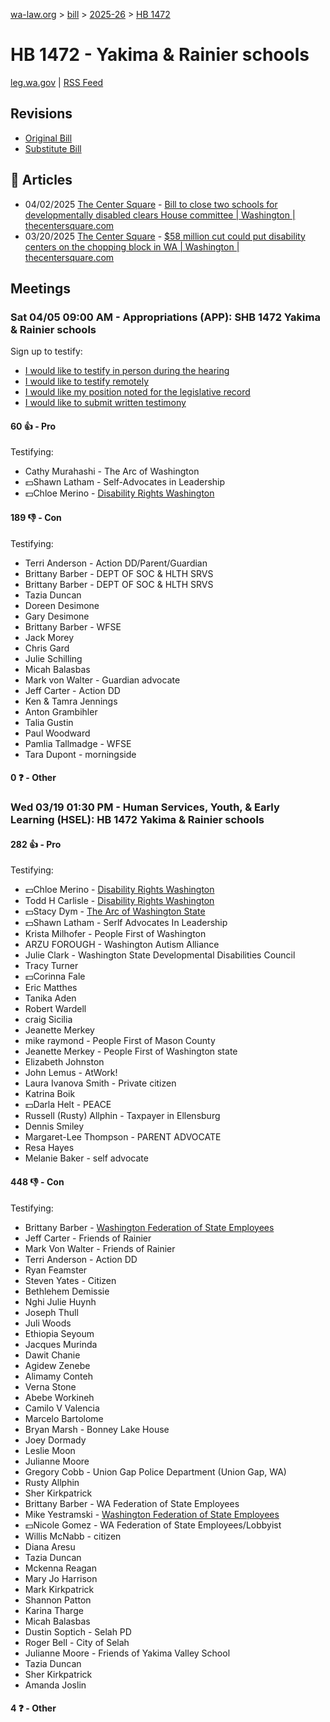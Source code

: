 [wa-law.org](/) > [bill](/bill/) > [2025-26](/bill/2025-26/) > [HB 1472](/bill/2025-26/hb/1472/)

# HB 1472 - Yakima & Rainier schools
[leg.wa.gov](https://app.leg.wa.gov/billsummary?BillNumber=1472&Year=2025&Initiative=false) | [RSS Feed](./rss.xml)

## Revisions
* [Original Bill](1/)
* [Substitute Bill](S/)

## 📰 Articles
* 04/02/2025 [The Center Square](/org/the_center_square/) - [Bill to close two schools for developmentally disabled clears House committee | Washington | thecentersquare.com](https://www.thecentersquare.com/washington/article_6fb500c3-cf3b-4af5-a542-dd8e927a491a.html#:~:text=House%20Bill%201472)
* 03/20/2025 [The Center Square](/org/the_center_square/) - [$58 million cut could put disability centers on the chopping block in WA | Washington | thecentersquare.com](https://www.thecentersquare.com/washington/article_5bba924e-ceb3-491d-b381-6940937b60b3.html#:~:text=House%20Bill%201472)

## Meetings
### Sat 04/05 09:00 AM - Appropriations (APP): SHB 1472 Yakima & Rainier schools
Sign up to testify:
* [I would like to testify in person during the hearing](https://app.leg.wa.gov/csi/Testifier/Add?chamber=House&mId=33249&aId=167056&caId=26933&tId=1)
* [I would like to testify remotely](https://app.leg.wa.gov/csi/Testifier/Add?chamber=House&mId=33249&aId=167056&caId=26933&tId=2)
* [I would like my position noted for the legislative record](https://app.leg.wa.gov/csi/Testifier/Add?chamber=House&mId=33249&aId=167056&caId=26933&tId=3)
* [I would like to submit written testimony](https://app.leg.wa.gov/csi/Testifier/Add?chamber=House&mId=33249&aId=167056&caId=26933&tId=4)

#### 60 👍 - Pro
Testifying:
* Cathy Murahashi - The Arc of Washington
* 💵Shawn Latham - Self-Advocates in Leadership
* 💵Chloe Merino - [Disability Rights Washington](/org/disability_rights_washington/)

#### 189 👎 - Con
Testifying:
* Terri Anderson - Action DD/Parent/Guardian
* Brittany Barber - DEPT OF SOC & HLTH SRVS
* Brittany Barber - DEPT OF SOC & HLTH SRVS
* Tazia Duncan
* Doreen Desimone
* Gary Desimone
* Brittany Barber - WFSE
* Jack Morey
* Chris Gard
* Julie Schilling
* Micah Balasbas
* Mark von Walter - Guardian advocate
* Jeff Carter - Action DD
* Ken & Tamra Jennings
* Anton Grambihler
* Talia Gustin
* Paul Woodward
* Pamlia Tallmadge - WFSE
* Tara Dupont - morningside

#### 0 ❓ - Other

### Wed 03/19 01:30 PM - Human Services, Youth, & Early Learning (HSEL): HB 1472 Yakima & Rainier schools
#### 282 👍 - Pro
Testifying:
* 💵Chloe Merino - [Disability Rights Washington](/org/disability_rights_washington/)
* Todd H Carlisle - [Disability Rights Washington](/org/disability_rights_washington/)
* 💵Stacy Dym - [The Arc of Washington State](/org/the_arc_of_washington_state/)
* 💵Shawn Latham - Serlf Advocates In Leadership
* Krista Milhofer - People First of Washington
* ARZU FOROUGH - Washington Autism Alliance
* Julie Clark - Washington State Developmental Disabilities Council
* Tracy Turner
* 💵Corinna Fale
* Eric Matthes
* Tanika Aden
* Robert Wardell
* craig Sicilia
* Jeanette Merkey
* mike raymond - People First of Mason County
* Jeanette Merkey - People First of Washington state
* Elizabeth Johnston
* John Lemus - AtWork!
* Laura Ivanova Smith - Private citizen
* Katrina Boik
* 💵Darla Helt - PEACE
* Russell (Rusty) Allphin - Taxpayer in Ellensburg
* Dennis Smiley
* Margaret-Lee Thompson - PARENT ADVOCATE
* Resa Hayes
* Melanie Baker - self advocate

#### 448 👎 - Con
Testifying:
* Brittany Barber - [Washington Federation of State Employees](/org/washington_federation_of_state_employees/)
* Jeff Carter - Friends of Rainier
* Mark Von Walter - Friends of Rainier
* Terri Anderson - Action DD
* Ryan Feamster
* Steven Yates - Citizen
* Bethlehem Demissie
* Nghi Julie Huynh
* Joseph Thull
* Juli Woods
* Ethiopia Seyoum
* Jacques Murinda
* Dawit Chanie
* Agidew Zenebe
* Alimamy Conteh
* Verna Stone
* Abebe Workineh
* Camilo V Valencia
* Marcelo Bartolome
* Bryan Marsh - Bonney Lake House
* Joey Dormady
* Leslie Moon
* Julianne Moore
* Gregory Cobb - Union Gap Police Department (Union Gap, WA)
* Rusty Allphin
* Sher Kirkpatrick
* Brittany Barber - WA Federation of State Employees
* Mike Yestramski - [Washington Federation of State Employees](/org/washington_federation_of_state_employees/)
* 💵Nicole Gomez - WA Federation of State Employees/Lobbyist
* Willis McNabb - citizen
* Diana Aresu
* Tazia Duncan
* Mckenna Reagan
* Mary Jo Harrison
* Mark Kirkpatrick
* Shannon Patton
* Karina Tharge
* Micah Balasbas
* Dustin Soptich - Selah PD
* Roger Bell - City of Selah
* Julianne Moore - Friends of Yakima Valley School
* Tazia Duncan
* Sher Kirkpatrick
* Amanda Joslin

#### 4 ❓ - Other
